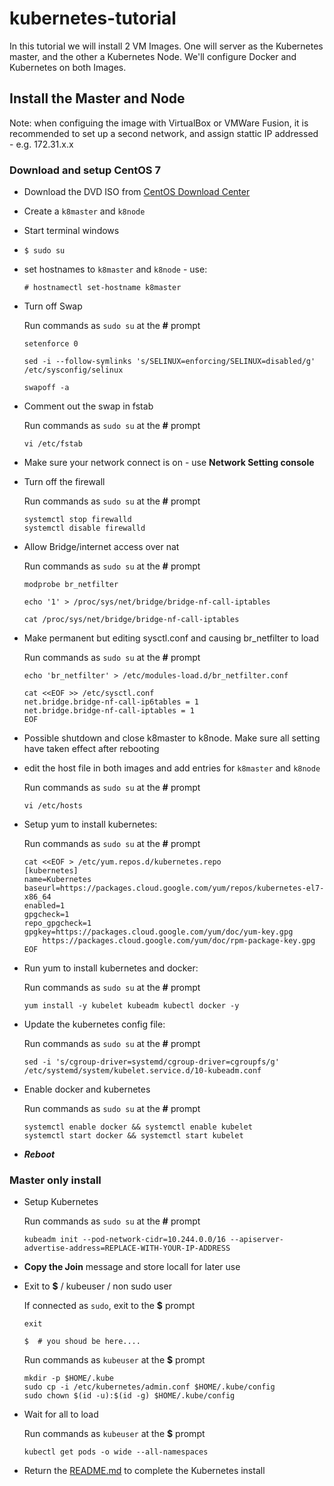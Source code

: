 # kubernetes-tutorial
In this tutorial we will install 2 VM Images. One will server as the Kubernetes master, and the other a Kubernetes Node. We'll configure Docker and Kubernetes on both Images. 

## Install the Master and Node 

Note: when configuing the image with VirtualBox or VMWare Fusion, it is recommended to set up a second network, and assign stattic IP addressed - e.g. 172.31.x.x

### Download and setup CentOS 7
 - Download the DVD ISO from [CentOS Download Center](https://www.centos.org/download/)

 - Create a `k8master` and `k8node`

 - Start terminal windows

 - `$ sudo su`

 - set hostnames to `k8master` and `k8node` - use: 
 
    ```
    # hostnamectl set-hostname k8master
    ``` 

- Turn off Swap

    Run commands as `sudo su` at the **#** prompt
    ```
    setenforce 0

    sed -i --follow-symlinks 's/SELINUX=enforcing/SELINUX=disabled/g' /etc/sysconfig/selinux

    swapoff -a
    ```

- Comment out the swap in fstab 

    Run commands as `sudo su` at the **#** prompt

    ```
    vi /etc/fstab
    ```

- Make sure your network connect is on - use **Network Setting console**

- Turn off the firewall

    Run commands as `sudo su` at the **#** prompt
    ```
    systemctl stop firewalld
    systemctl disable firewalld
    ```

- Allow Bridge/internet access over nat

    Run commands as `sudo su` at the **#** prompt
    ```
    modprobe br_netfilter
 
    echo '1' > /proc/sys/net/bridge/bridge-nf-call-iptables

    cat /proc/sys/net/bridge/bridge-nf-call-iptables
    ```

- Make permanent but editing sysctl.conf and causing br_netfilter to load

    Run commands as `sudo su` at the **#** prompt
    ```
    echo 'br_netfilter' > /etc/modules-load.d/br_netfilter.conf
 
    cat <<EOF >> /etc/sysctl.conf
    net.bridge.bridge-nf-call-ip6tables = 1
    net.bridge.bridge-nf-call-iptables = 1
    EOF
    ```

-   Possible shutdown and close k8master to k8node. Make sure all setting have taken effect after rebooting

- edit the host file in both images and add entries for `k8master` and `k8node`

    Run commands as `sudo su` at the **#** prompt
    ```
    vi /etc/hosts
    ```

- Setup yum to install kubernetes:

    Run commands as `sudo su` at the **#** prompt
    ```
    cat <<EOF > /etc/yum.repos.d/kubernetes.repo
    [kubernetes]
    name=Kubernetes
    baseurl=https://packages.cloud.google.com/yum/repos/kubernetes-el7-x86_64
    enabled=1
    gpgcheck=1
    repo_gpgcheck=1
    gpgkey=https://packages.cloud.google.com/yum/doc/yum-key.gpg
        https://packages.cloud.google.com/yum/doc/rpm-package-key.gpg
    EOF

    ```

- Run yum to install kubernetes and docker:

    Run commands as `sudo su` at the **#** prompt
    ```
    yum install -y kubelet kubeadm kubectl docker -y
    ```

- Update the kubernetes config file:

    Run commands as `sudo su` at the **#** prompt
    ```
    sed -i 's/cgroup-driver=systemd/cgroup-driver=cgroupfs/g' /etc/systemd/system/kubelet.service.d/10-kubeadm.conf
    ```

- Enable docker and kubernetes

    Run commands as `sudo su` at the **#** prompt
    ```
    systemctl enable docker && systemctl enable kubelet
    systemctl start docker && systemctl start kubelet
    ```

- ***Reboot***

### **Master only** install

- Setup Kubernetes

    Run commands as `sudo su` at the **#** prompt
    ```
    kubeadm init --pod-network-cidr=10.244.0.0/16 --apiserver-advertise-address=REPLACE-WITH-YOUR-IP-ADDRESS
    ```

- **Copy the Join** message and store locall for later use

- Exit to **$** / kubeuser / non sudo user

    If connected as `sudo`, exit to the **$** prompt
    ```
    exit

    $  # you shoud be here....
    ```

    Run commands as `kubeuser` at the **$** prompt
    ```
    mkdir -p $HOME/.kube
    sudo cp -i /etc/kubernetes/admin.conf $HOME/.kube/config
    sudo chown $(id -u):$(id -g) $HOME/.kube/config
    ```

- Wait for all to load

    Run commands as `kubeuser` at the **$** prompt
    ```
    kubectl get pods -o wide --all-namespaces
    ```

- Return the [README.md](./README.md) to complete the Kubernetes install





